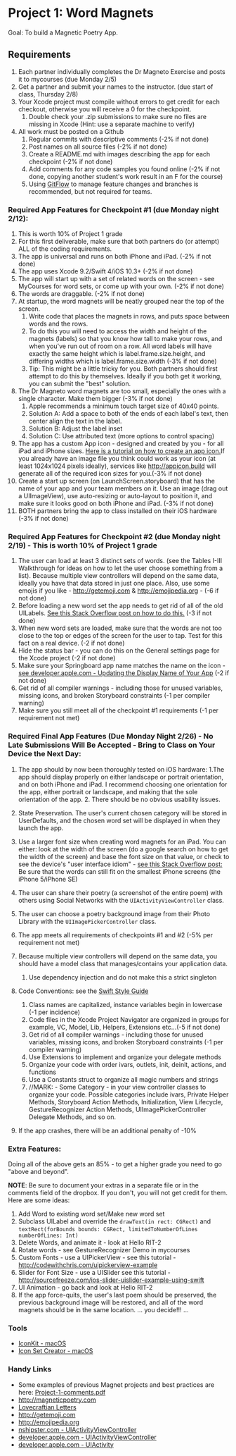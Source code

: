 # Project 1: Word Magnets

Goal: To build a Magnetic Poetry App.

## Requirements ##

1. Each partner individually completes the Dr Magneto Exercise and posts it to mycourses (due Monday 2/5)
2. Get a partner and submit your names to the instructor. (due start of class, Thursday 2/8)
3. Your Xcode project must compile without errors to get credit for each checkout, otherwise you will receive a 0 for the checkpoint.
	1. Double check your .zip submissions to make sure no files are missing in Xcode (Hint: use a separate machine to verify)
5. All work must be posted on a Github
	1. Regular commits with descriptive comments (-2% if not done)
	2. Post names on all source files (-2% if not done)
	3. Create a README.md with images describing the app for each checkpoint (-2% if not done)
	4. Add comments for any code samples you found online (-2% if not done, copying another student's work result in an F for the course)
	5. Using [GitFlow](https://www.atlassian.com/git/tutorials/comparing-workflows/gitflow-workflow) to manage feature changes and branches is recommended, but not required for teams.

### Required App Features for Checkpoint #1 (due Monday night 2/12):

1. This is worth 10% of Project 1 grade
2. For this first deliverable, make sure that both partners do (or attempt) ALL of the coding requirements.
3. The app is universal and runs on both iPhone and iPad. (-2% if not done)
4. The app uses Xcode 9.2/Swift 4/iOS 10.3+ (-2% if not done)
5. The app will start up with a set of related words on the screen - see MyCourses for word sets, or come up with your own. (-2% if not done)
6. The words are draggable. (-2% if not done)
7. At startup, the word magnets will be neatly grouped near the top of the screen. 
	1. Write code that places the magnets in rows, and puts space between words and the rows. 
	2. To do this you will need to access the width and height of the magnets (labels) so that you know how tall to make your rows, and when you've run out of room on a row. All word labels will have exactly the same height which is label.frame.size.height, and differing widths which is label.frame.size.width (-3% if not done) 
	10. Tip: This might be a little tricky for you. Both partners should first attempt to do this by themselves. Ideally if you both get it working, you can submit the "best" solution.
8. The Dr Magneto word magnets are too small, especially the ones with a single character. Make them bigger (-3% if not done)
	1. Apple recommends a minimum touch target size of 40x40 points.
	2. Solution A: Add a space to both of the ends of each label's text, then center align the text in the label. 
	3. Solution B: Adjust the label inset
	4. Solution C: Use attributed text (more options to control spacing)
9. The app has a custom App icon - designed and created by you - for all iPad and iPhone sizes. [Here is a tutorial on how to create an app icon.](https://designmodo.com/ios-app-icon-photoshop/)If you already have an image file you think could work as your icon (at least 1024x1024 pixels ideally), services like <http://appicon.build> will generate all of the required icon sizes for you.(-3% if not done)
10. Create a start up screen (on LaunchScreen.storyboard) that has the name of your app and your team members on it. Use an image (drag out a UIImageView), use auto-resizing or auto-layout to position it, and make sure it looks good on both iPhone and iPad. (-3% if not done)
11. BOTH partners bring the app to class installed on their iOS hardware (-3% if not done)

### Required App Features for Checkpoint #2 (due Monday night 2/19) - This is worth 10% of Project 1 grade

1. The user can load at least 3 distinct sets of words. (see the Tables I-III Walkthrough for ideas on how to let the user choose something from a list). Because multiple view controllers will depend on the same data, ideally you have that data stored in just one place. Also, use some emojis if you like - <http://getemoji.com> & <http://emojipedia.org> - (-6 if not done)
2. Before loading a new word set the app needs to get rid of all of the old UILabels. [See this Stack Overflow post on how to do this.](http://stackoverflow.com/questions/24312760/swift-how-will-i-remove-all-the-subviews-of-a-view/28516228#28516228) (-3 if not done)
3. When new word sets are loaded, make sure that the words are not too close to the top or edges of the screen for the user to tap. Test for this fact on a real device. (-2 if not done)
4. Hide the status bar - you can do this on the General settings page for the Xcode project (-2 if not done)
5. Make sure your Springboard app name matches the name on the icon - [see developer.apple.com - Updating the Display Name of Your App](https://developer.apple.com/library/content/qa/qa1823/_index.html) (-2 if not done)
6. Get rid of all compiler warnings - including those for unused variables, missing icons, and broken Storyboard constraints (-1 per compiler warning)
7. Make sure you still meet all of the checkpoint #1 requirements (-1 per requirement not met)


### Required Final App Features (Due Monday Night 2/26) - No Late Submissions Will Be Accepted - Bring to Class on Your Device the Next Day: ###

1. The app should by now been thoroughly tested on iOS hardware:
	1.The app should display properly on either landscape or portrait orientation, and on both iPhone and iPad. I recommend choosing one orientation for the app, either portrait or landscape, and making that the sole orientation of the app.
	2. There should be no obvious usability issues.
3. State Preservation. The user's current chosen category will be stored in UserDefaults, and the chosen word set will be displayed in when they launch the app.
4. Use a larger font size when creating word magnets for an iPad. You can either: look at the width of the screen (do a google search on how to get the width of the screen) and base the font size on that value, or check to see the device's "user interface idiom" - [see this Stack Overflow post:](http://stackoverflow.com/questions/24059327/detect-current-device-with-ui-user-interface-idiom-in-swift) Be sure that the words can still fit on the smallest iPhone screens (the iPhone 5/iPhone SE)
5. The user can share their poetry (a screenshot of the entire poem) with others using Social Networks with the `UIActivityViewController` class.
6. The user can choose a poetry background image from their Photo Library with the `UIImagePickerController` class.
7. The app meets all requirements of checkpoints #1 and #2 (-5% per requirement not met)
8. Because multiple view controllers will depend on the same data, you should have a model class that manages/contains your application data.
	1. Use dependency injection and do not make this a strict singleton

9. Code Conventions: see the [Swift Style Guide](https://github.com/SuperEasyApps/swift-style-guide)
	1. Class names are capitalized, instance variables begin in lowercase (-1 per incidence)
	2. Code files in the Xcode Project Navigator are organized in groups for example, VC, Model, Lib, Helpers, Extensions etc...(-5 if not done)
	3. Get rid of all compiler warnings - including those for unused variables, missing icons, and broken Storyboard constraints (-1 per compiler warning)
	4. Use Extensions to implement and organize your delegate methods
	5. Organize your code with order ivars, outlets, init, deinit, actions, and functions
	6. Use a Constants struct to organize all magic numbers and strings
	6. //MARK: - Some Category - in your view controller classes to organize your code. Possible categories include ivars, Private Helper Methods, Storyboard Action Methods, Initialization, View Lifecycle, GestureRecognizer Action Methods, UIImagePickerController Delegate Methods, and so on.
	
10. If the app crashes, there will be an additional penalty of -10%

### Extra Features: ##

Doing all of the above gets an 85% - to get a higher grade you need to go "above and beyond". 

**NOTE**: Be sure to document your extras in a separate file or in the comments field of the dropbox. If you don't, you will not get credit for them. Here are some ideas:

1. Add Word to existing word set/Make new word set
2. Subclass UILabel and override the `drawText(in rect: CGRect)` and  `textRect(forBounds bounds: CGRect, limitedToNumberOfLines numberOfLines: Int)` 
3. Delete Words, and animate it - look at Hello RIT-2
4. Rotate words - see GestureRecognizer Demo in mycourses
5. Custom Fonts - use a UIPickerView - see this tutorial - <http://codewithchris.com/uipickerview-example>
6. Slider for Font Size - use a UISlider see this tutorial - <http://sourcefreeze.com/ios-slider-uislider-example-using-swift>
7. UI Animation - go back and look at Hello RIT-2
8. If the app force-quits, the user's last poem should be preserved, the previous background image will be restored, and all of the word magnets should be in the same location.
... you decide!!! ...

### Tools ###

* [IconKit - macOS](https://itunes.apple.com/us/app/iconkit-the-icon-resizer/id507135296?mt=12)
* [Icon Set Creator - macOS](https://itunes.apple.com/us/app/icon-set-creator/id939343785?mt=12)

### Handy Links

* Some examples of previous Magnet projects and best practices are here: [Project-1-comments.pdf](http://igm.rit.edu/~acjvks/courses/2017-spring/340/pages/p1-images/Project-1-comments.pdf)
* <http://magneticpoetry.com>
* [Lovecraftian Letters](http://forum.rpg.net/showthread.php?590734-Lovecraftian-Letters-HPL-Fridge-Magnet-Set-Preorder-Special)
* <http://getemoji.com>
* <http://emojipedia.org>
* [nshipster.com - UIActivityViewController](http://nshipster.com/uiactivityviewcontroller/)
* [developer.apple.com - UIActivityViewController](https://developer.apple.com/library/ios/documentation/UIKit/Reference/UIActivityViewController_Class/index.html)
* [developer.apple.com - UIActivity](https://developer.apple.com/library/ios/documentation/UIKit/Reference/UIActivity_Class/index.html)
